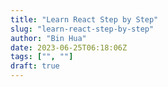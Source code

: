 ```yaml
---
title: "Learn React Step by Step"
slug: "learn-react-step-by-step"
author: "Bin Hua"
date: 2023-06-25T06:18:06Z
tags: ["", ""]
draft: true
---
```



